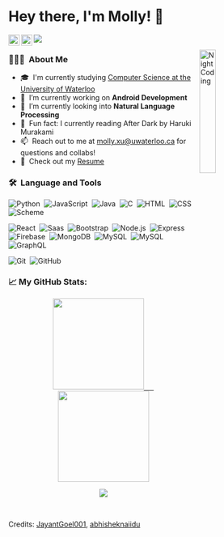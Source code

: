 # Hey there, I'm Molly! 👋 
<a href="https://www.linkedin.com/in/mollyxu4/">
  <img align="left" alt="Molly's Linkedin" width="22px" src="https://raw.githubusercontent.com/peterthehan/peterthehan/master/assets/linkedin.svg" />
</a>
<a href="https://open.spotify.com/user/lollypop.m">
  <img align="left" alt="Molly's Spotify" width="22px" src="https://upload.wikimedia.org/wikipedia/commons/1/19/Spotify_logo_without_text.svg" />
</a>

![](https://visitor-badge.glitch.me/badge?page_id=mollyxu.mollyxu)

<img align="right" alt="Night Coding" width="25%" src="https://media.giphy.com/media/YPQ62IX4xd60xJDaBu/giphy.gif"/>

### 👩🏻‍💻 &nbsp;About Me
- 🎓 &nbsp;I'm currently studying <a href="https://uwaterloo.ca/future-students/programs/computer-science">Computer Science at the University of Waterloo</a>
- 🤖 &nbsp;I’m currently working on **Android Development**
- 🌱 &nbsp;I’m currently looking into **Natural Language Processing**
- 🎹 &nbsp;Fun fact: I currently reading After Dark by Haruki Murakami
- 📫 &nbsp;Reach out to me at [molly.xu@uwaterloo.ca](molly.xu@uwaterloo.ca) for questions and collabs!
- 📄 &nbsp;Check out my [Resume](https://drive.google.com/file/d/1e38zzTzyCQpCxL9GCBqzrEj3GQTCch7F/)
<!-- - 🎹 &nbsp;Learn more about me at mollyxu.com -->

### 🛠 &nbsp;Language and Tools
![Python](https://img.shields.io/badge/-Python-05122A?style=flat&logo=python)&nbsp;
![JavaScript](https://img.shields.io/badge/-JavaScript-05122A?style=flat&logo=javascript)&nbsp;
![Java](https://img.shields.io/badge/-Java-05122A?style=flat&logo=Java&logoColor=FFA518)&nbsp;
![C](https://img.shields.io/badge/-C-05122A?style=flat&logo=C&logoColor=A8B9CC)&nbsp;
![HTML](https://img.shields.io/badge/-HTML-05122A?style=flat&logo=HTML5)&nbsp;
![CSS](https://img.shields.io/badge/-CSS-05122A?style=flat&logo=CSS3&logoColor=1572B6)&nbsp;
![Scheme](https://img.shields.io/badge/-Scheme-05122A?style=flat&logo=scheme)&nbsp;

![React](https://img.shields.io/badge/-React-05122A?style=flat&logo=react)&nbsp;
![Saas](https://img.shields.io/badge/-Saas-05122A?style=flat&logo=sass)&nbsp;
![Bootstrap](https://img.shields.io/badge/-Bootstrap-05122A?style=flat&logo=bootstrap)&nbsp;
![Node.js](https://img.shields.io/badge/-Node.js-05122A?style=flat&logo=nodejs)&nbsp;
![Express](https://img.shields.io/badge/-Express.js-05122A?style=flat&logo=express)&nbsp;
![Firebase](https://img.shields.io/badge/-Firebase-05122A?style=flat&logo=firebase)&nbsp;
![MongoDB](https://img.shields.io/badge/-MongoDB-05122A?style=flat&logo=mongodb)&nbsp;
![MySQL](https://img.shields.io/badge/-MySQL-05122A?style=flat&logo=mysql)&nbsp;
![MySQL](https://img.shields.io/badge/-PostgreSQL-05122A?style=flat&logo=postgresql)&nbsp;
![GraphQL](https://img.shields.io/badge/-GraphQL-05122A?style=flat&logo=graphql)&nbsp;

![Git](https://img.shields.io/badge/-Git-05122A?style=flat&logo=git)&nbsp;
![GitHub](https://img.shields.io/badge/-GitHub-05122A?style=flat&logo=github)&nbsp;

### 📈 My GitHub Stats:
<p align="center">
<a href="https://github.com/mollyxu">
  <img height="180em" src="https://github-readme-stats.vercel.app/api/top-langs/?username=mollyxu&theme=prussian&hide_border=true"/>
  &nbsp;&nbsp;&nbsp;&nbsp;
  <img height="180em" src="https://github-readme-stats.vercel.app/api?username=mollyxu&count_private=true&hide=stars&show_icons=true&theme=prussian&hide_border=true"/>
</a>
</p>
<p align="center">
  <a>
    <img align="center" src="https://github-readme-streak-stats.herokuapp.com/?user=mollyxu&theme=prussian&hide_border=true"/>
  </a>
</p>

<br />

Credits: [JayantGoel001](https://github.com/JayantGoel001/), [abhisheknaiidu](https://github.com/abhisheknaiidu)



